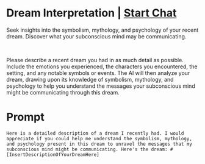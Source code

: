 

# Dream Interpretation | [Start Chat](https://gptcall.net/chat.html?data=%7B%22contact%22%3A%7B%22id%22%3A%22d8fab2ab-505a-4f63-b481-943080a6016c%22%2C%22flow%22%3Atrue%7D%7D)
<p>Seek insights into the symbolism, mythology, and psychology of your recent dream. Discover what your subconscious mind may be communicating. </p><p><br></p><p>Please describe a recent dream you had in as much detail as possible. Include the emotions you experienced, the characters you encountered, the setting, and any notable symbols or events. The AI will then analyze your dream, drawing upon its knowledge of symbolism, mythology, and psychology to help you understand the messages your subconscious mind might be communicating through this dream.</p>

# Prompt

```
Here is a detailed description of a dream I recently had. I would appreciate if you could help me understand the symbolism, mythology, and psychology present in this dream to unravel the messages that my subconscious mind might be communicating. Here's the dream: #[InsertDescriptionOfYourDreamHere]
```





